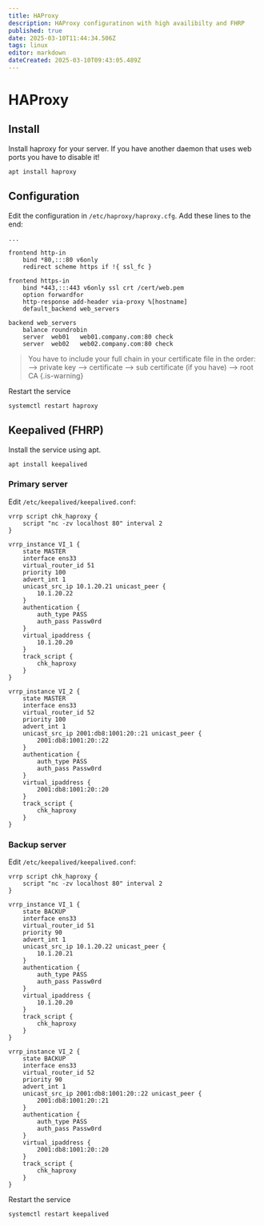 ```yaml
---
title: HAProxy
description: HAProxy configuratinon with high availibilty and FHRP
published: true
date: 2025-03-10T11:44:34.506Z
tags: linux
editor: markdown
dateCreated: 2025-03-10T09:43:05.489Z
---
```


# HAProxy

## Install
Install haproxy for your server. If you have another daemon that uses web ports you have to disable it!
```
apt install haproxy
```

## Configuration
Edit the configuration in `/etc/haproxy/haproxy.cfg`. Add these lines to the end:
```
...

frontend http-in
	bind *80,:::80 v6only
	redirect scheme https if !{ ssl_fc }
  
frontend https-in
	bind *443,:::443 v6only ssl crt /cert/web.pem
	option forwardfor
	http-response add-header via-proxy %[hostname]
	default_backend web_servers
  
backend web_servers
	balance roundrobin
	server	web01	web01.company.com:80 check
	server	web02	web02.company.com:80 check
```

> You have to include your full chain in your certificate file in the order:
> --> private key
> --> certificate
> --> sub certificate (if you have)
> --> root CA
>{.is-warning}

Restart the service
```
systemctl restart haproxy
```

## Keepalived (FHRP)
Install the service using apt.
```
apt install keepalived
```

### Primary server
Edit `/etc/keepalived/keepalived.conf`:
```
vrrp script chk_haproxy {
	script "nc -zv localhost 80" interval 2
}

vrrp_instance VI_1 { 
	state MASTER 
	interface ens33 
	virtual_router_id 51 
	priority 100	
	advert_int 1	
	unicast_src_ip 10.1.20.21 unicast_peer {
		10.1.20.22
	}
	authentication {
		auth_type PASS
		auth_pass Passw0rd
	}
	virtual_ipaddress {
		10.1.20.20
	}
	track_script {
		chk_haproxy
	}
}

vrrp_instance VI_2 {
	state MASTER 
	interface ens33 
	virtual_router_id 52 
	priority 100
	advert_int 1
	unicast_src_ip 2001:db8:1001:20::21 unicast_peer {
		2001:db8:1001:20::22
	}
	authentication {
		auth_type PASS
		auth_pass Passw0rd
	}
	virtual_ipaddress {
		2001:db8:1001:20::20
	}
	track_script {
		chk_haproxy
	}
}
```

### Backup server
Edit `/etc/keepalived/keepalived.conf`:
```
vrrp script chk_haproxy {
	script "nc -zv localhost 80" interval 2
}

vrrp_instance VI_1 { 
	state BACKUP 
	interface ens33
	virtual_router_id 51 
	priority 90
	advert_int 1
	unicast_src_ip 10.1.20.22 unicast_peer {
		10.1.20.21
	}
	authentication {
		auth_type PASS
		auth_pass Passw0rd
	}
	virtual_ipaddress {
		10.1.20.20
	}
	track_script {
		chk_haproxy
	}
}

vrrp_instance VI_2 {
	state BACKUP 
	interface ens33 
	virtual_router_id 52 
	priority 90
	advert_int 1
	unicast_src_ip 2001:db8:1001:20::22 unicast_peer {
		2001:db8:1001:20::21
	}
	authentication {
		auth_type PASS
		auth_pass Passw0rd
	}
	virtual_ipaddress {
		2001:db8:1001:20::20
	}
	track_script {
		chk_haproxy
	}
}
```

Restart the service
```
systemctl restart keepalived
```